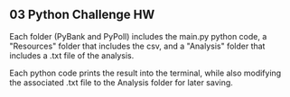 ## 03 Python Challenge HW

Each folder (PyBank and PyPoll) includes the main.py python code, a "Resources" folder that includes the csv, and a "Analysis" folder that includes a .txt file of the analysis.

Each python code prints the result into the terminal, while also modifying the associated .txt file to the Analysis folder for later saving. 
